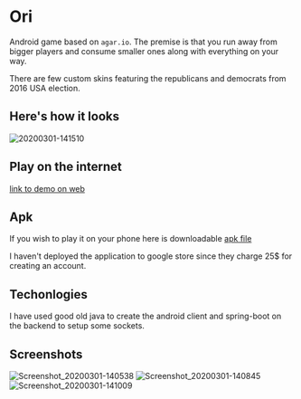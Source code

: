 # Ori

Android game based on `agar.io`. The premise is that you run away from bigger players and consume smaller ones along with everything on your way.

There are few custom skins featuring the republicans and democrats from 2016 USA election.

## Here's how it looks

![20200301-141510](https://user-images.githubusercontent.com/31375809/75626606-18273c00-5bc9-11ea-88de-ea8097681ace.gif)

## Play on the internet

[link to demo on web](https://appetize.io/app/pru5x7yhqyfym09f3135q5870m?device=nexus5&scale=100&orientation=portrait&osVersion=10.0)

## Apk

If you wish to play it on your phone here is downloadable [apk file](./android-client/release/app-release.apk)

I haven't deployed the application to google store since they charge 25\$ for creating an account.

## Techonlogies

I have used good old java to create the android client and spring-boot on the backend to setup some sockets.

## Screenshots

![Screenshot_20200301-140538](https://user-images.githubusercontent.com/31375809/75626553-a222d500-5bc8-11ea-9479-b648b6191470.jpg?s=10)
![Screenshot_20200301-140845](https://user-images.githubusercontent.com/31375809/75626535-8ae3e780-5bc8-11ea-9781-ea1c8ff3d0ab.jpg?s=10)
![Screenshot_20200301-141009](https://user-images.githubusercontent.com/31375809/75626542-9800d680-5bc8-11ea-9598-1517519842a6.jpg?s=10)
